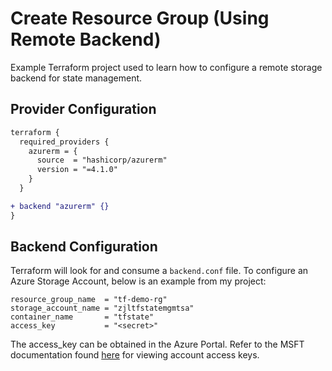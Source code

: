 # Create Resource Group (Using Remote Backend)

Example Terraform project used to learn how to configure a remote storage backend for state management.

## Provider Configuration

```diff
terraform {
  required_providers {
    azurerm = {
      source  = "hashicorp/azurerm"
      version = "=4.1.0"
    }
  }

+ backend "azurerm" {}
}
```

## Backend Configuration

Terraform will look for and consume a `backend.conf` file. To configure an Azure Storage Account, below is an example from my project:

```
resource_group_name  = "tf-demo-rg"
storage_account_name = "zjltfstatemgmtsa"
container_name       = "tfstate"
access_key           = "<secret>"
```

The access_key can be obtained in the Azure Portal. Refer to the MSFT documentation found [here](https://learn.microsoft.com/en-us/azure/storage/common/storage-account-keys-manage?tabs=azure-portal#view-account-access-keys) for viewing account access keys.